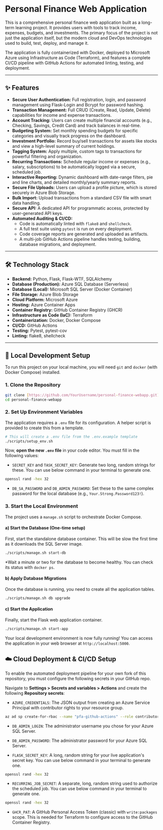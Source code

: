 # Personal Finance Web Application

<p>This is a comprehensive personal finance web application built as a long-term learning project. It provides users with tools to track income, expenses, budgets, and investments. The primary focus of the project is not just the application itself, but the modern cloud and DevOps technologies used to build, test, deploy, and manage it.</p>

<p>The application is fully containerized with Docker, deployed to Microsoft Azure using Infrastructure as Code (Terraform), and features a complete CI/CD pipeline with GitHub Actions for automated linting, testing, and deployment.</p>

---

## ✨ Features

* **Secure User Authentication:** Full registration, login, and password management using Flask-Login and Bcrypt for password hashing.
* **Transaction Management:** Full CRUD (Create, Read, Update, Delete) capabilities for income and expense transactions.
* **Account Tracking:** Users can create multiple financial accounts (e.g., Checking, Savings, Credit Card) and track balances in real-time.
* **Budgeting System:** Set monthly spending budgets for specific categories and visually track progress on the dashboard.
* **Investment Portfolio:** Record buy/sell transactions for assets like stocks and view a high-level summary of current holdings.
* **Tagging System:** Apply multiple, custom tags to transactions for powerful filtering and organization.
* **Recurring Transactions:** Schedule regular income or expenses (e.g., salary, subscriptions) to be automatically logged via a secure, scheduled job.
* **Interactive Reporting:** Dynamic dashboard with date-range filters, pie and line charts, and detailed monthly/yearly summary reports.
* **Secure File Uploads:** Users can upload a profile picture, which is stored securely in Azure Blob Storage.
* **Bulk Import:** Upload transactions from a standard CSV file with smart data handling.
* **Secure API:** A dedicated API for programmatic access, protected by user-generated API keys.
* **Automated Auditing & CI/CD:**
    * Code is automatically linted with `flake8` and `shellcheck`.
    * A full test suite using `pytest` is run on every deployment.
    * Code coverage reports are generated and uploaded as artifacts.
    * A multi-job GitHub Actions pipeline handles testing, building, database migrations, and deployment.

---

## 🛠️ Technology Stack

* **Backend:** Python, Flask, Flask-WTF, SQLAlchemy
* **Database (Production):** Azure SQL Database (Serverless)
* **Database (Local):** Microsoft SQL Server (Docker Container)
* **File Storage:** Azure Blob Storage
* **Cloud Platform:** Microsoft Azure
* **Hosting:** Azure Container Apps
* **Container Registry:** GitHub Container Registry (GHCR)
* **Infrastructure as Code (IaC):** Terraform
* **Containerization:** Docker, Docker Compose
* **CI/CD:** GitHub Actions
* **Testing:** Pytest, pytest-cov
* **Linting:** flake8, shellcheck

---

## 🚀 Local Development Setup

To run this project on your local machine, you will need `git` and `docker` (with Docker Compose) installed.

### 1. Clone the Repository
```bash
git clone [https://github.com/YourUsername/personal-finance-webapp.git](https://github.com/YourUsername/personal-finance-webapp.git)
cd personal-finance-webapp
```
### 2. Set Up Environment Variables
The application requires a `.env` file for its configuration. A helper script is provided to create this from a template.

```bash
# This will create a .env file from the .env.example template
./scripts/setup_env.sh
```
Now, **open the new `.env` file** in your code editor. You must fill in the following values:

* `SECRET_KEY` and `TASK_SECRET_KEY`: Generate two long, random strings for these. You can use below command in your terminal to generate one.
```bash
openssl rand -hex 32
```

* `DB_SA_PASSWORD` and `DB_ADMIN_PASSWORD`: Set these to the same complex password for the local database (e.g., `Your.Strong.Password123!`).

### 3. Start the Local Environment
The project uses a `manage.sh` script to orchestrate Docker Compose.

#### a) Start the Database (One-time setup)

First, start the standalone database container. This will be slow the first time as it downloads the SQL Server image.

```bash
./scripts/manage.sh start-db
```

*Wait a minute or two for the database to become healthy. You can check its status with `docker ps`.

#### b) Apply Database Migrations

Once the database is running, you need to create all the application tables.

```bash
./scripts/manage.sh db upgrade
```
#### c) Start the Application

Finally, start the Flask web application container.

```bash
./scripts/manage.sh start-app
```
Your local development environment is now fully running! You can access the application in your web browser at `http://localhost:5000`.

## ☁️ Cloud Deployment & CI/CD Setup
To enable the automated deployment pipeline for your own fork of this repository, you must configure the following secrets in your GitHub repo.

Navigate to **Settings > Secrets and variables > Actions** and create the following **Repository secrets**:

* `AZURE_CREDENTIALS`: The JSON output from creating an Azure Service Principal with contributor rights to your resource group.

```bash
az ad sp create-for-rbac --name "pfa-github-actions" --role contributor --scopes /subscriptions/YOUR_SUBSCRIPTION_ID/resourceGroups/YOUR_RESOURCE_GROUP_NAME --sdk-auth
```

* `DB_ADMIN_LOGIN`: The administrator username you chose for your Azure SQL Server.

* `DB_ADMIN_PASSWORD`: The administrator password for your Azure SQL Server.

* `FLASK_SECRET_KEY`: A long, random string for your live application's secret key. You can use below command in your terminal to generate one.

```bash
openssl rand -hex 32
```

* `RECURRING_JOB_SECRET`: A separate, long, random string used to authorize the scheduled job. You can use below command in your terminal to generate one.

```bash
openssl rand -hex 32
```

* `GHCR_PAT`: A GitHub Personal Access Token (classic) with `write:packages` scope. This is needed for Terraform to configure access to the GitHub Container Registry.